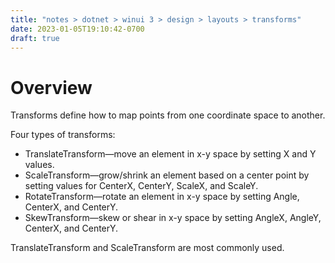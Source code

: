 ```yaml
---
title: "notes > dotnet > winui 3 > design > layouts > transforms"
date: 2023-01-05T19:10:42-0700
draft: true
---
```

# Overview
Transforms define how to map points from one coordinate space to another.

Four types of transforms:
- TranslateTransform—move an element in x-y space by setting X and Y values.
- ScaleTransform—grow/shrink an element based on a center point by setting values for CenterX, CenterY, ScaleX, and ScaleY.
- RotateTransform—rotate an element in x-y space by setting Angle, CenterX, and CenterY.
- SkewTransform—skew or shear in x-y space by setting AngleX, AngleY, CenterX, and CenterY.

TranslateTransform and ScaleTransform are most commonly used.